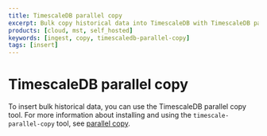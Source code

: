 ```yaml
---
title: TimescaleDB parallel copy
excerpt: Bulk copy historical data into TimescaleDB with TimescaleDB parallel copy
products: [cloud, mst, self_hosted]
keywords: [ingest, copy, timescaledb-parallel-copy]
tags: [insert]
---
```


# TimescaleDB parallel copy

To insert bulk historical data, you can use the TimescaleDB parallel copy tool.
For more information about installing and using the `timescale-parallel-copy` tool,
see [parallel copy][parallel-copy].

[parallel-copy]:
    /timescaledb/:currentVersion:/how-to-guides/tooling/about-timescaledb-parallel-copy
